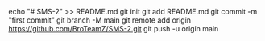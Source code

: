 echo "# SMS-2" >> README.md
git init
git add README.md
git commit -m "first commit"
git branch -M main
git remote add origin https://github.com/BroTeamZ/SMS-2.git
git push -u origin main
